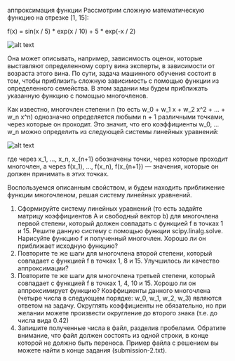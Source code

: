 аппроксимация функции
Рассмотрим сложную математическую функцию на отрезке [1, 15]:

f(x) = sin(x / 5) * exp(x / 10) + 5 * exp(-x / 2)

![alt text](https://d3c33hcgiwev3.cloudfront.net/imageAssetProxy.v1/YzsaOcqaEeW9HA7NOZMxaw_3d529582665934cff77bbcf55a28e43c_image01.png?expiry=1605657600000&hmac=hUsP_EYuqW8W2ot7we1pZgWYN3_k59Z3X1o2YN8WHAM)

Она может описывать, например, зависимость оценок, которые выставляют определенному сорту вина эксперты, в зависимости от возраста этого вина. По сути, задача машинного обучения состоит в том, чтобы приблизить сложную зависимость с помощью функции из определенного семейства. В этом задании мы будем приближать указанную функцию с помощью многочленов.

Как известно, многочлен степени n (то есть w_0 + w_1 x + w_2 x^2 + ... + w_n x^n) однозначно определяется любыми n + 1 различными точками, через которые он проходит. Это значит, что его коэффициенты w_0, ... w_n можно определить из следующей системы линейных уравнений:

![alt text](https://d3c33hcgiwev3.cloudfront.net/imageAssetProxy.v1/SLHK79HnEeWvxwo5BbZD3w_ed4fb0020ad6ccb0b2e2ea50468b7789_lineqn.png?expiry=1605657600000&hmac=Z-k6s3ypopI2BW-XidTgT4oa4EIOhOUoA_cuMma15Oc)

где через x_1, ..., x_n, x_{n+1} обозначены точки, через которые проходит многочлен, а через f(x_1), ..., f(x_n), f(x_{n+1}) — значения, которые он должен принимать в этих точках.

Воспользуемся описанным свойством, и будем находить приближение функции многочленом, решая систему линейных уравнений.

1. Сформируйте систему линейных уравнений (то есть задайте матрицу коэффициентов A и свободный вектор b) для многочлена первой степени, который должен совпадать с функцией f в точках 1 и 15. Решите данную систему с помощью функции scipy.linalg.solve. Нарисуйте функцию f и полученный многочлен. Хорошо ли он приближает исходную функцию?
2. Повторите те же шаги для многочлена второй степени, который совпадает с функцией f в точках 1, 8 и 15. Улучшилось ли качество аппроксимации?
3. Повторите те же шаги для многочлена третьей степени, который совпадает с функцией f в точках 1, 4, 10 и 15. Хорошо ли он аппроксимирует функцию? Коэффициенты данного многочлена (четыре числа в следующем порядке: w_0, w_1, w_2, w_3) являются ответом на задачу. Округлять коэффициенты не обязательно, но при желании можете произвести округление до второго знака (т.е. до числа вида 0.42)
4. Запишите полученные числа в файл, разделив пробелами. Обратите внимание, что файл должен состоять из одной строки, в конце которой не должно быть переноса. Пример файла с решением вы можете найти в конце задания (submission-2.txt).
